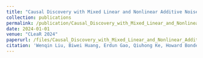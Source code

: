 ```yaml
---
title: "Causal Discovery with Mixed Linear and Nonlinear Additive Noise Models: A Scalable Approach"
collection: publications
permalink: /publication/Causal_Discovery_with_Mixed_Linear_and_Nonlinear_Additive_Noise_Models__A_Scalable_Approach/
date: 2024-01-01
venue: "CLeaR 2024"
paperurl: /files/Causal_Discovery_with_Mixed_Linear_and_Nonlinear_Additive_Noise_Models__A_Scalable_Approach.pdf
citation: 'Wenqin Liu, Biwei Huang, Erdun Gao, Qiuhong Ke, Howard Bondell, Mingming Gong. "Causal Discovery with Mixed Linear and Nonlinear Additive Noise Models: A Scalable Approach." CLeaR 2024, 2024.'
---
```

